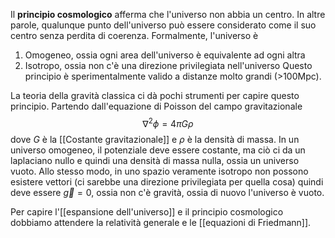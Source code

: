 Il **principio cosmologico** afferma che l'universo non abbia un centro. In altre parole, qualunque punto dell'universo può essere considerato come il suo centro senza perdita di coerenza. Formalmente, l'universo è
1. Omogeneo, ossia ogni area dell'universo è equivalente ad ogni altra
2. Isotropo, ossia non c'è una direzione privilegiata nell'universo
Questo principio è sperimentalmente valido a distanze molto grandi (>100Mpc).

La teoria della gravità classica ci dà pochi strumenti per capire questo principio. Partendo dall'equazione di Poisson del campo gravitazionale
$$\nabla^{2}\phi=4\pi G\rho$$
dove $G$ è la [[Costante gravitazionale]] e $\rho$ è la densità di massa. In un universo omogeneo, il potenziale deve essere costante, ma ciò ci da un laplaciano nullo e quindi una densità di massa nulla, ossia un universo vuoto. Allo stesso modo, in uno spazio veramente isotropo non possono esistere vettori (ci sarebbe una direzione privilegiata per quella cosa) quindi deve essere $\vec{g}=0$, ossia non c'è gravità, ossia di nuovo l'universo è vuoto.

Per capire l'[[espansione dell'universo]] e il principio cosmologico dobbiamo attendere la relatività generale e le [[equazioni di Friedmann]].